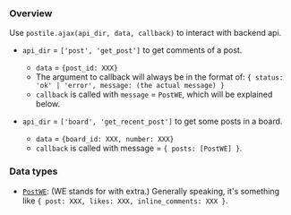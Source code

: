 ### Overview

Use `postile.ajax(api_dir, data, callback)` to interact with backend api.

- `api_dir` = `['post', 'get_post']` to get comments of a post.
  * `data` = `{post_id: XXX}`
  * The argument to callback will always be in the format of:
    `{ status: 'ok' | 'error', message: (the actual message) }`
  * `callback` is called with `message` = `PostWE`,
    which will be explained below.

- `api_dir` = `['board', 'get_recent_post']` to get some posts in a board.
  * `data` = `{board_id: XXX, number: XXX}`
  * `callback` is called with message = `{ posts: [PostWE] }`.

### Data types

- [`PostWE`](PostWithExtra.json):
  (WE stands for with extra.) Generally speaking, it's something
  like `{ post: XXX, likes: XXX, inline_comments: XXX }`.

